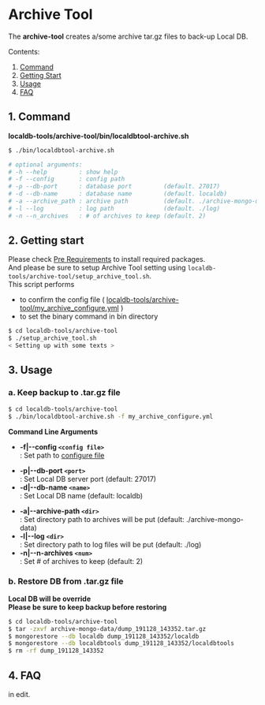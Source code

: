 # Archive Tool

The **archive-tool** creates a/some archive tar.gz files to back-up Local DB.

Contents:

1. [Command](#1-command)
2. [Getting Start](#2-getting-start)
3. [Usage](#3-usage)
4. [FAQ](#4-faq)

## 1. Command

**localdb-tools/archive-tool/bin/localdbtool-archive.sh**

```bash
$ ./bin/localdbtool-archive.sh

# optional arguments:
# -h --help         : show help
# -f --config       : config path
# -p --db-port      : database port         (default. 27017)
# -d --db-name      : database name         (default. localdb)
# -a --archive_path : archive path          (default. ./archive-mongo-data)
# -l --log          : log path              (default. ./log)
# -n --n_archives   : # of archives to keep (default. 2)
```

## 2. Getting start

Please check [Pre Requirements](requirements.md) to install required packages.<br>
And please be sure to setup Archive Tool setting using `localdb-tools/archive-tool/setup_archive_tool.sh`. <br>
This script performs

- to confirm the config file ( [localdb-tools/archive-tool/my_archive_configure.yml](config.md) )
- to set the binary command in bin directory

```bash
$ cd localdb-tools/archive-tool
$ ./setup_archive_tool.sh
< Setting up with some texts >
```

## 3. Usage

### a. Keep backup to .tar.gz file

```bash
$ cd localdb-tools/archive-tool
$ ./bin/localdbtool-archive.sh -f my_archive_configure.yml
```

**Command Line Arguments**

* **-f|--config ``<config file>``**<br> : Set path to [configure file](config.md)
- **-p|--db-port ``<port>``**<br> : Set Local DB server port (default: 27017)
- **-d|--db-name ``<name>``**<br> : Set Local DB name (default: localdb)
* **-a|--archive-path ``<dir>``**<br> : Set directory path to archives will be put (default: ./archive-mongo-data)
* **-l|--log ``<dir>``**<br> : Set directory path to log files will be put (default: ./log)
* **-n|--n-archives ``<num>``**<br> : Set # of archives to keep (default: 2)

### b. Restore DB from .tar.gz file

**Local DB will be override**<br>
**Please be sure to keep backup before restoring**

```bash
$ cd localdb-tools/archive-tool
$ tar -zxvf archive-mongo-data/dump_191128_143352.tar.gz
$ mongorestore --db localdb dump_191128_143352/localdb
$ mongorestore --db localdbtools dump_191128_143352/localdbtools
$ rm -rf dump_191128_143352
```

## 4. FAQ

in edit.
